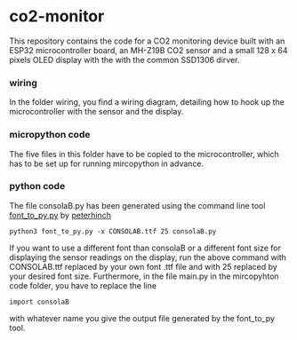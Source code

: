 # co2-monitor
This repository contains the code for a CO2 monitoring device built with an ESP32 microcontroller board, an MH-Z19B CO2 sensor and a small 128 x 64 pixels OLED display with the with the common SSD1306 dirver.

### wiring
In the folder wiring, you find a wiring diagram, detailing how to hook up the microcontroller with the sensor and the display.

### micropython code
The five files in this folder have to be copied to the microcontroller, which has to be set up for running mircopython in advance.

### python code
The file consolaB.py has been generated using the command line tool [font_to_py.py](https://github.com/peterhinch/micropython-font-to-py/blob/master/font_to_py.py) by [peterhinch](https://github.com/peterhinch)
```
python3 font_to_py.py -x CONSOLAB.ttf 25 consolaB.py

```
If you want to use a different font than consolaB or a different font size for displaying the sensor readings on the display, run the above command with CONSOLAB.ttf replaced by your own font .ttf file and with 25 replaced by your desired font size. Furthermore, in the file main.py in the mircopyhton code folder, you have to replace the line 
```
import consolaB

```
with whatever name you give the output file generated by the font_to_py tool.

